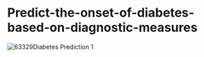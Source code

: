 # Predict-the-onset-of-diabetes-based-on-diagnostic-measures

![63329Diabetes Prediction 1](https://github.com/TahalSingh/Predict-the-onset-of-diabetes-based-on-diagnostic-measures/assets/136457495/3b0f545a-de32-47de-8c20-011e7630abdb)
